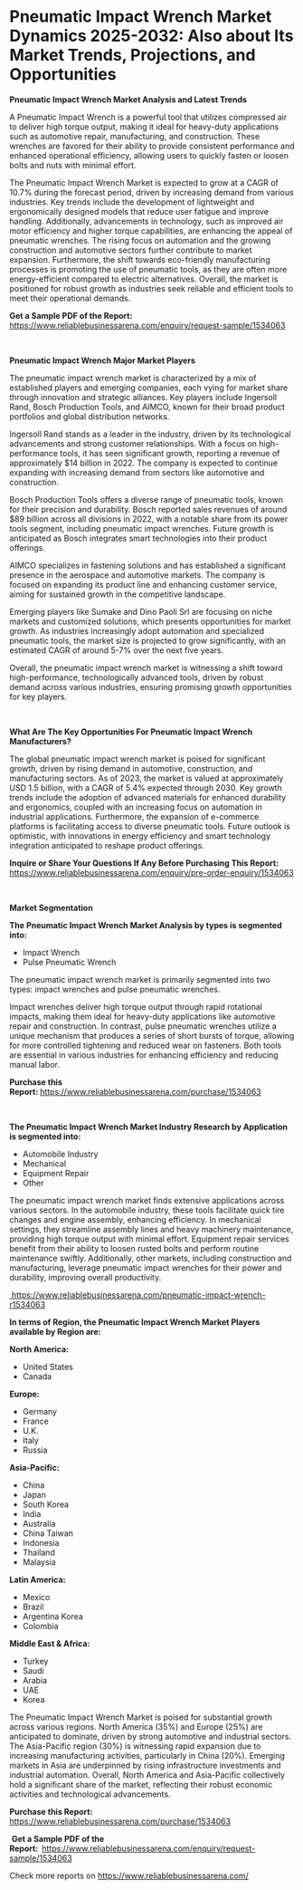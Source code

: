 <p><h1>Pneumatic Impact Wrench Market Dynamics 2025-2032: Also about Its Market Trends, Projections, and Opportunities</h1></p><p><strong>Pneumatic Impact Wrench Market Analysis and Latest Trends</strong></p>
<p><p>A Pneumatic Impact Wrench is a powerful tool that utilizes compressed air to deliver high torque output, making it ideal for heavy-duty applications such as automotive repair, manufacturing, and construction. These wrenches are favored for their ability to provide consistent performance and enhanced operational efficiency, allowing users to quickly fasten or loosen bolts and nuts with minimal effort.</p><p>The Pneumatic Impact Wrench Market is expected to grow at a CAGR of 10.7% during the forecast period, driven by increasing demand from various industries. Key trends include the development of lightweight and ergonomically designed models that reduce user fatigue and improve handling. Additionally, advancements in technology, such as improved air motor efficiency and higher torque capabilities, are enhancing the appeal of pneumatic wrenches. The rising focus on automation and the growing construction and automotive sectors further contribute to market expansion. Furthermore, the shift towards eco-friendly manufacturing processes is promoting the use of pneumatic tools, as they are often more energy-efficient compared to electric alternatives. Overall, the market is positioned for robust growth as industries seek reliable and efficient tools to meet their operational demands.</p></p>
<p><strong>Get a Sample PDF of the Report:&nbsp;</strong> <a href="https://www.reliablebusinessarena.com/enquiry/request-sample/1534063?utm_campaign=2805&utm_medium=2&utm_source=Github&utm_content=ia&utm_term=08042025&utm_id=pneumatic-impact-wrench">https://www.reliablebusinessarena.com/enquiry/request-sample/1534063</a></p>
<p>&nbsp;</p>
<p><strong>Pneumatic Impact Wrench Major Market Players</strong></p>
<p><p>The pneumatic impact wrench market is characterized by a mix of established players and emerging companies, each vying for market share through innovation and strategic alliances. Key players include Ingersoll Rand, Bosch Production Tools, and AIMCO, known for their broad product portfolios and global distribution networks.</p><p>Ingersoll Rand stands as a leader in the industry, driven by its technological advancements and strong customer relationships. With a focus on high-performance tools, it has seen significant growth, reporting a revenue of approximately $14 billion in 2022. The company is expected to continue expanding with increasing demand from sectors like automotive and construction.</p><p>Bosch Production Tools offers a diverse range of pneumatic tools, known for their precision and durability. Bosch reported sales revenues of around $89 billion across all divisions in 2022, with a notable share from its power tools segment, including pneumatic impact wrenches. Future growth is anticipated as Bosch integrates smart technologies into their product offerings.</p><p>AIMCO specializes in fastening solutions and has established a significant presence in the aerospace and automotive markets. The company is focused on expanding its product line and enhancing customer service, aiming for sustained growth in the competitive landscape.</p><p>Emerging players like Sumake and Dino Paoli Srl are focusing on niche markets and customized solutions, which presents opportunities for market growth. As industries increasingly adopt automation and specialized pneumatic tools, the market size is projected to grow significantly, with an estimated CAGR of around 5-7% over the next five years.</p><p>Overall, the pneumatic impact wrench market is witnessing a shift toward high-performance, technologically advanced tools, driven by robust demand across various industries, ensuring promising growth opportunities for key players.</p></p>
<p>&nbsp;</p>
<p><strong>What Are The Key Opportunities For Pneumatic Impact Wrench Manufacturers?</strong></p>
<p><p>The global pneumatic impact wrench market is poised for significant growth, driven by rising demand in automotive, construction, and manufacturing sectors. As of 2023, the market is valued at approximately USD 1.5 billion, with a CAGR of 5.4% expected through 2030. Key growth trends include the adoption of advanced materials for enhanced durability and ergonomics, coupled with an increasing focus on automation in industrial applications. Furthermore, the expansion of e-commerce platforms is facilitating access to diverse pneumatic tools. Future outlook is optimistic, with innovations in energy efficiency and smart technology integration anticipated to reshape product offerings.</p></p>
<p><strong>Inquire or Share Your Questions If Any Before Purchasing This Report:</strong> <a href="https://www.reliablebusinessarena.com/enquiry/pre-order-enquiry/1534063?utm_campaign=2805&utm_medium=2&utm_source=Github&utm_content=ia&utm_term=08042025&utm_id=pneumatic-impact-wrench">https://www.reliablebusinessarena.com/enquiry/pre-order-enquiry/1534063</a></p>
<p>&nbsp;</p>
<p><strong>Market Segmentation</strong></p>
<p><strong>The Pneumatic Impact Wrench Market Analysis by types is segmented into:</strong></p>
<p><ul><li>Impact Wrench</li><li>Pulse Pneumatic Wrench</li></ul></p>
<p><p>The pneumatic impact wrench market is primarily segmented into two types: impact wrenches and pulse pneumatic wrenches. </p><p>Impact wrenches deliver high torque output through rapid rotational impacts, making them ideal for heavy-duty applications like automotive repair and construction. In contrast, pulse pneumatic wrenches utilize a unique mechanism that produces a series of short bursts of torque, allowing for more controlled tightening and reduced wear on fasteners. Both tools are essential in various industries for enhancing efficiency and reducing manual labor.</p></p>
<p><strong>Purchase this Report:&nbsp;</strong><a href="https://www.reliablebusinessarena.com/purchase/1534063?utm_campaign=2805&utm_medium=2&utm_source=Github&utm_content=ia&utm_term=08042025&utm_id=pneumatic-impact-wrench">https://www.reliablebusinessarena.com/purchase/1534063</a></p>
<p>&nbsp;</p>
<p><strong>The Pneumatic Impact Wrench Market Industry Research by Application is segmented into:</strong></p>
<p><ul><li>Automobile Industry</li><li>Mechanical</li><li>Equipment Repair</li><li>Other</li></ul></p>
<p><p>The pneumatic impact wrench market finds extensive applications across various sectors. In the automobile industry, these tools facilitate quick tire changes and engine assembly, enhancing efficiency. In mechanical settings, they streamline assembly lines and heavy machinery maintenance, providing high torque output with minimal effort. Equipment repair services benefit from their ability to loosen rusted bolts and perform routine maintenance swiftly. Additionally, other markets, including construction and manufacturing, leverage pneumatic impact wrenches for their power and durability, improving overall productivity.</p></p>
<p><a href="https://www.reliablebusinessarena.com/pneumatic-impact-wrench-r1534063?utm_campaign=2805&utm_medium=2&utm_source=Github&utm_content=ia&utm_term=08042025&utm_id=pneumatic-impact-wrench">&nbsp;https://www.reliablebusinessarena.com/pneumatic-impact-wrench-r1534063</a></p>
<p><strong>In terms of Region, the Pneumatic Impact Wrench Market Players available by Region are:</strong></p>
<p>
    <p> <strong> North America: </strong>
        <ul>
            <li>United States</li>
            <li>Canada</li>
        </ul>
        </p> 
    <p> <strong> Europe: </strong>
        <ul>
            <li>Germany</li>
            <li>France</li>
            <li>U.K.</li>
            <li>Italy</li>
            <li>Russia</li>
        </ul>
        </p> 
    <p> <strong> Asia-Pacific: </strong>
        <ul>
            <li>China</li>
            <li>Japan</li>
            <li>South Korea</li>
            <li>India</li>
            <li>Australia</li>
            <li>China Taiwan</li>
            <li>Indonesia</li>
            <li>Thailand</li>
            <li>Malaysia</li>
        </ul>
        </p> 
    <p> <strong> Latin America: </strong>
        <ul>
            <li>Mexico</li>
            <li>Brazil</li>
            <li>Argentina Korea</li>
            <li>Colombia</li>
        </ul>
        </p> 
    <p> <strong> Middle East & Africa: </strong>
        <ul>
            <li>Turkey</li>
            <li>Saudi</li>
            <li>Arabia</li>
            <li>UAE</li>
            <li>Korea</li>
        </ul>
    </p>
    </p>
<p><p>The Pneumatic Impact Wrench Market is poised for substantial growth across various regions. North America (35%) and Europe (25%) are anticipated to dominate, driven by strong automotive and industrial sectors. The Asia-Pacific region (30%) is witnessing rapid expansion due to increasing manufacturing activities, particularly in China (20%). Emerging markets in Asia are underpinned by rising infrastructure investments and industrial automation. Overall, North America and Asia-Pacific collectively hold a significant share of the market, reflecting their robust economic activities and technological advancements.</p></p>
<p><strong>Purchase this Report: </strong><a href="https://www.reliablebusinessarena.com/purchase/1534063?utm_campaign=2805&utm_medium=2&utm_source=Github&utm_content=ia&utm_term=08042025&utm_id=pneumatic-impact-wrench">https://www.reliablebusinessarena.com/purchase/1534063</a></p>
<p>&nbsp;<strong>Get a Sample PDF of the Report:&nbsp;&nbsp;</strong><a href="https://www.reliablebusinessarena.com/enquiry/request-sample/1534063?utm_campaign=2805&utm_medium=2&utm_source=Github&utm_content=ia&utm_term=08042025&utm_id=pneumatic-impact-wrench">https://www.reliablebusinessarena.com/enquiry/request-sample/1534063</a></p>
<p><strong></strong></p>
<p>Check more reports on <a href="https://www.reliablebusinessarena.com/?utm_campaign=2805&utm_medium=2&utm_source=Github&utm_content=ia&utm_term=08042025&utm_id=pneumatic-impact-wrench">https://www.reliablebusinessarena.com/</a></p>